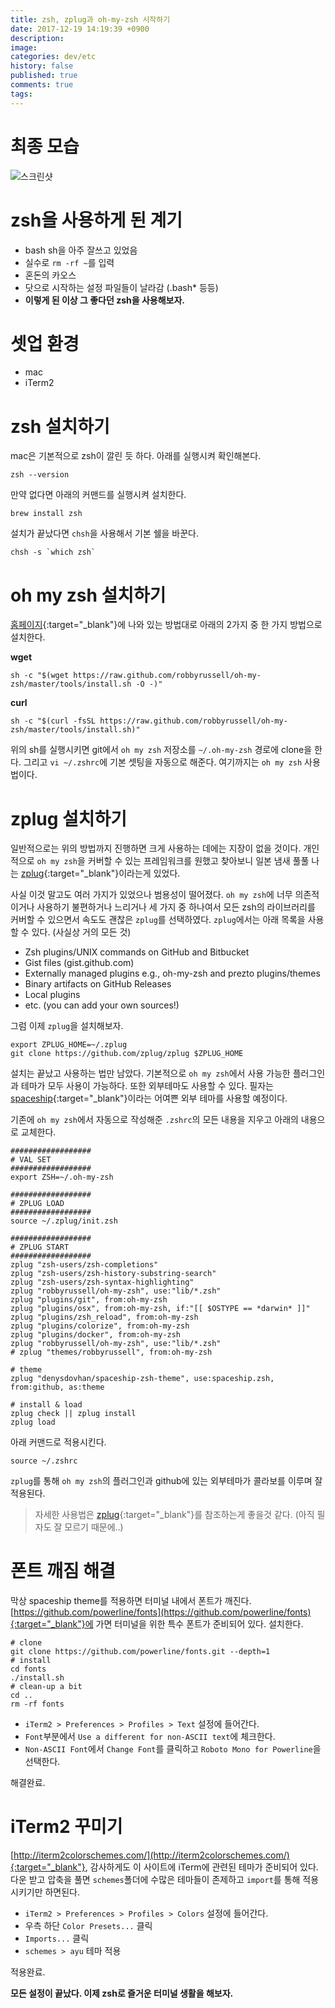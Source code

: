 ```yaml
---
title: zsh, zplug과 oh-my-zsh 시작하기
date: 2017-12-19 14:19:39 +0900
description: 
image: 
categories: dev/etc
history: false
published: true
comments: true
tags:
---
```


# 최종 모습

![스크린샷](https://lh3.googleusercontent.com/w6YVPeAd8HXeNFgGcSyyeL_qxEDNghgSc8UgI4v1iOkMQ-2anhFSReHdbY3FjJ8vbYP2CEVKgRGcwrfTN_NUeM3NKyaIkYvwWbpFQQVlOlRnRLtimIPVUO71OJVSi_2JLoF7bKATVt4nPsHw4uu6MJiZt9BWA6TzDw7GySFnRlv0YfdKgKOv2z7Go2A0yKRLJ8s37v3qcAlrAwDa18tIyuIwktibDOiC8b0t0KfR1xn7zcuAnKGRQ62HHfyg1QUfnpoF1iPNLtX-gfnz3qoXFzjIFNbJiV47TEWLmrli48aWPVsqeZRg30_1EWq5diUG_6KnJ_FkVJeB5Ty_wRpsXqFoyIug2MjFZOUBlhqCykiZMazB5GY_P-jQ4_PxB_FDYmCFTwWqCJz7obhafnIfz7Q8zjdO2K099Ajr1j1v__zUpKVEdh4Yq84EIXivkOKg07otZ2uag9gzVjY9J7SICVMe3iaSf1HPvp8yDJra5aJDFandkHhrC05IBNdmCH6wT0jCdRVyM3wxafVST1U3ocgO5G7qJCwDv_NQl0ZUcSIWVKUK2vPZAIonhqhkVxvBMnDiVQk6bSnKfnFmELFSYxxPpItGJdp-YZaNKwTSkT6eUSpLf_8NbQgLbxBKAvrlDzOde4Yz5cawp5UgQd6UoBKTLlIkQV3J=s0)

# zsh을 사용하게 된 계기

- bash sh을 아주 잘쓰고 있었음
- 실수로 `rm -rf ~`를 입력
- 혼돈의 카오스
- 닷으로 시작하는 설정 파일들이 날라감 (.bash* 등등)
- **이렇게 된 이상 그 좋다던 zsh을 사용해보자.**

# 셋업 환경

- mac
- iTerm2

# zsh 설치하기

mac은 기본적으로 zsh이 깔린 듯 하다. 아래를 실행시켜 확인해본다.

```
zsh --version
```

만약 없다면 아래의 커맨드를 실행시켜 설치한다.

```
brew install zsh
```

설치가 끝났다면 `chsh`을 사용해서 기본 쉘을 바꾼다.

```
chsh -s `which zsh`
```

# oh my zsh 설치하기

[홈페이지](http://ohmyz.sh/){:target="_blank"}에 나와 있는 방법대로 아래의 2가지 중 한 가지 방법으로 설치한다.

**wget**

```
sh -c "$(wget https://raw.github.com/robbyrussell/oh-my-zsh/master/tools/install.sh -O -)"
```

**curl**

```
sh -c "$(curl -fsSL https://raw.github.com/robbyrussell/oh-my-zsh/master/tools/install.sh)"
```

위의 sh를 실행시키면 git에서 `oh my zsh` 저장소를 `~/.oh-my-zsh` 경로에 clone을 한다. 그리고 `vi ~/.zshrc`에 기본 셋팅을 자동으로 해준다. 여기까지는 `oh my zsh` 사용법이다.

# zplug 설치하기

일반적으로는 위의 방법까지 진행하면 크게 사용하는 데에는 지장이 없을 것이다. 개인적으로 `oh my zsh`을 커버할 수 있는 프레임워크를 원했고 찾아보니 일본 냄새 풀풀 나는 [zplug](https://github.com/zplug/zplug){:target="_blank"}이라는게 있었다.

사실 이것 말고도 여러 가지가 있었으나 범용성이 떨어졌다. `oh my zsh`에 너무 의존적이거나 사용하기 불편하거나 느리거나 세 가지 중 하나여서 모든 zsh의 라이브러리를 커버할 수 있으면서 속도도 괜찮은 `zplug`를 선택하였다. `zplug`에서는 아래 목록을 사용할 수 있다. (사실상 거의 모든 것)

- Zsh plugins/UNIX commands on GitHub and Bitbucket
- Gist files (gist.github.com)
- Externally managed plugins e.g., oh-my-zsh and prezto plugins/themes
- Binary artifacts on GitHub Releases
- Local plugins
- etc. (you can add your own sources!)

그럼 이제 `zplug`을 설치해보자.

```
export ZPLUG_HOME=~/.zplug
git clone https://github.com/zplug/zplug $ZPLUG_HOME
```

설치는 끝났고 사용하는 법만 남았다. 기본적으로 `oh my zsh`에서 사용 가능한 플러그인과 테마가 모두 사용이 가능하다. 또한 외부테마도 사용할 수 있다. 필자는 [spaceship](https://github.com/denysdovhan/spaceship-zsh-theme){:target="_blank"}이라는 어여쁜 외부 테마를 사용할 예정이다. 

기존에 `oh my zsh`에서 자동으로 작성해준 `.zshrc`의 모든 내용을 지우고 아래의 내용으로 교체한다.

```
##################
# VAL SET
##################
export ZSH=~/.oh-my-zsh

##################
# ZPLUG LOAD
##################
source ~/.zplug/init.zsh

##################
# ZPLUG START
##################
zplug "zsh-users/zsh-completions"
zplug "zsh-users/zsh-history-substring-search"
zplug "zsh-users/zsh-syntax-highlighting"
zplug "robbyrussell/oh-my-zsh", use:"lib/*.zsh"
zplug "plugins/git", from:oh-my-zsh
zplug "plugins/osx", from:oh-my-zsh, if:"[[ $OSTYPE == *darwin* ]]"
zplug "plugins/zsh_reload", from:oh-my-zsh
zplug "plugins/colorize", from:oh-my-zsh
zplug "plugins/docker", from:oh-my-zsh
zplug "robbyrussell/oh-my-zsh", use:"lib/*.zsh"
# zplug "themes/robbyrussell", from:oh-my-zsh

# theme
zplug "denysdovhan/spaceship-zsh-theme", use:spaceship.zsh, from:github, as:theme

# install & load
zplug check || zplug install
zplug load
```

아래 커맨드로 적용시킨다.

```
source ~/.zshrc
```

`zplug`를 통해 `oh my zsh`의 플러그인과 github에 있는 외부테마가 콜라보를 이루며 잘 적용된다.

> 자세한 사용법은 [zplug](https://github.com/zplug/zplug){:target="_blank"}를 참조하는게 좋을것 같다. (아직 필자도 잘 모르기 때문에..)

# 폰트 깨짐 해결

막상 spaceship theme를 적용하면 터미널 내에서 폰트가 깨진다. [https://github.com/powerline/fonts](https://github.com/powerline/fonts){:target="_blank"}에 가면 터미널을 위한 특수 폰트가 준비되어 있다. 설치한다.

```
# clone
git clone https://github.com/powerline/fonts.git --depth=1
# install
cd fonts
./install.sh
# clean-up a bit
cd ..
rm -rf fonts
```

- `iTerm2 > Preferences > Profiles > Text` 설정에 들어간다.
- `Font`부분에서 `Use a different for non-ASCII text`에 체크한다.
- `Non-ASCII Font`에서 `Change Font`를 클릭하고 `Roboto Mono for Powerline`을 선택한다.

해결완료.

# iTerm2 꾸미기

[http://iterm2colorschemes.com/](http://iterm2colorschemes.com/){:target="_blank"}, 감사하게도 이 사이트에 iTerm에 관련된 테마가 준비되어 있다. 다운 받고 압축을 풀면 `schemes`폴더에 수많은 테마들이 존제하고 `import`를 통해 적용 시키기만 하면된다.

- `iTerm2 > Preferences > Profiles > Colors` 설정에 들어간다.
- 우측 하단 `Color Presets...` 클릭
- `Imports...` 클릭
- `schemes > ayu` 테마 적용

적용완료.

**모든 설정이 끝났다. 이제 zsh로 즐거운 터미널 생활을 해보자.**